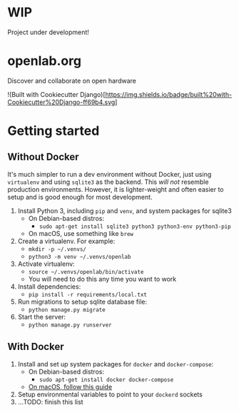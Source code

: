 # WIP

Project under development!

# openlab.org

Discover and collaborate on open hardware

!(Built with Cookiecutter Django)[https://img.shields.io/badge/built%20with-Cookiecutter%20Django-ff69b4.svg]

# Getting started

## Without Docker

It's much simpler to run a dev environment without Docker, just using
`virtualenv` and using `sqlite3` as the backend. This *will not* resemble
production environments. However, it is lighter-weight and often easier to
setup and is good enough for most development.

1. Install Python 3, including `pip` and `venv`, and system packages for sqlite3
    * On Debian-based distros:
        * `sudo apt-get install sqlite3 python3 python3-env python3-pip`
    * On macOS, use something like `brew`
2. Create a virtualenv. For example:
    * `mkdir -p ~/.venvs/`
    * `python3 -m venv ~/.venvs/openlab`
3. Activate virtualenv:
    * `source ~/.venvs/openlab/bin/activate`
    * You will need to do this any time you want to work
4. Install dependencies:
    * `pip install -r requirements/local.txt`
5. Run migrations to setup sqlite database file:
    * `python manage.py migrate`
6. Start the server:
    * `python manage.py runserver`

## With Docker

1. Install and set up system packages for `docker` and `docker-compose`:
    * On Debian-based distros:
        * `sudo apt-get install docker docker-compose`
    * [On macOS, follow this guide](https://docs.docker.com/docker-for-mac/)
2. Setup environmental variables to point to your `dockerd` sockets
3. ...TODO: finish this list

